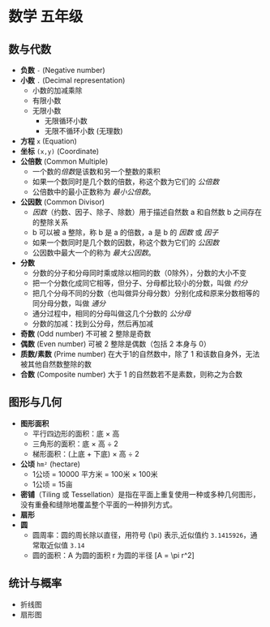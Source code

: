 # 数学 五年级

## 数与代数

- **负数** `-` (Negative number)
- **小数** `.` (Decimal representation)
  - 小数的加减乘除
  - 有限小数
  - 无限小数
    - 无限循环小数
    - 无限不循环小数 (无理数)
- **方程** `x` (Equation)
- **坐标** `(x,y)` (Coordinate)
- **公倍数** (Common Multiple)
  - 一个数的*倍数*是该数和另一个整数的乘积
  - 如果一个数同时是几个数的倍数，称这个数为它们的 *公倍数*
  - 公倍数中的最小正数称为 *最小公倍数*。
- **公因数** (Common Divisor)
  - *因数*（约数、因子、除子、除数）用于描述自然数 a 和自然数 b 之间存在的整除关系
  - b 可以被 a 整除，称 b 是 a 的倍数，a 是 b 的 *因数* 或 *因子*
  - 如果一个数同时是几个数的因数，称这个数为它们的 *公因数*
  - 公因数中最大一个的称为 *最大公因数*。
- **分数**
  - 分数的分子和分母同时乘或除以相同的数（0除外），分数的大小不变
  - 把一个分数化成同它相等，但分子、分母都比较小的分数，叫做 *约分*
  - 把几个分母不同的分数（也叫做异分母分数）分别化成和原来分数相等的同分母分数，叫做 *通分*
  - 通分过程中，相同的分母叫做这几个分数的 *公分母*
  - 分数的加减：找到公分母，然后再加减
- **奇数** (Odd number) 不可被 2 整除是奇数
- **偶数** (Even number) 可被 2 整除是偶数（包括 2 本身与 0）
- **质数/素数** (Prime number) 在大于1的自然数中，除了 1 和该数自身外，无法被其他自然数整除的数
- **合数** (Composite number) 大于 1 的自然数若不是素数，则称之为合数

## 图形与几何

- **图形面积**
  - 平行四边形的面积：底 × 高
  - 三角形的面积：底 × 高 ÷ 2
  - 梯形面积：(上底 + 下底) × 高 ÷ 2
- **公顷** `hm²` (hectare)
  - 1公顷 = 10000 平方米 = 100米 × 100米
  - 1公顷 = 15亩
- **密铺**（Tiling 或 Tessellation）是指在平面上重复使用一种或多种几何图形，没有重叠和缝隙地覆盖整个平面的一种排列方式。
- **扇形**
- **圆**
  - 圆周率：圆的周长除以直径，用符号 \(\pi\) 表示,近似值约 `3.1415926`，通常取近似值 `3.14`
  - 圆的面积：A 为圆的面积 r 为圆的半径
  \[A = \pi r^2\]

## 统计与概率

- 折线图
- 扇形图
